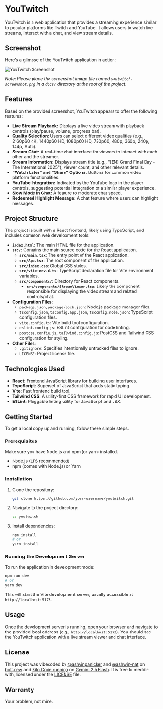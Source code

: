 # YouTwitch

YouTwitch is a web application that provides a streaming experience similar to popular platforms like Twitch and YouTube. It allows users to watch live streams, interact with a chat, and view stream details.

## Screenshot

Here's a glimpse of the YouTwitch application in action:

![YouTwitch Screenshot](/youtwitch-screenshot.png)

_Note: Please place the screenshot image file named `youtwitch-screenshot.png` in a `docs/` directory at the root of the project._

## Features

Based on the provided screenshot, YouTwitch appears to offer the following features:

*   **Live Stream Playback:** Displays a live video stream with playback controls (play/pause, volume, progress bar).
*   **Quality Selection:** Users can select different video qualities (e.g., 2160p60 4K, 1440p60 HD, 1080p60 HD, 720p60, 480p, 360p, 240p, 144p, Auto).
*   **Stream Chat:** A real-time chat interface for viewers to interact with each other and the streamer.
*   **Stream Information:** Displays stream title (e.g., "[EN] Grand Final Day - The International 2025"), viewer count, and other relevant details.
*   **"Watch Later" and "Share" Options:** Buttons for common video platform functionalities.
*   **YouTube Integration:** Indicated by the YouTube logo in the player controls, suggesting potential integration or a similar player experience.
*   **Slow Mode in Chat:** A feature to moderate chat speed.
*   **Redeemed Highlight Message:** A chat feature where users can highlight messages.

## Project Structure

The project is built with a React frontend, likely using TypeScript, and includes common web development tools:

*   **`index.html`**: The main HTML file for the application.
*   **`src/`**: Contains the main source code for the React application.
    *   **`src/main.tsx`**: The entry point of the React application.
    *   **`src/App.tsx`**: The root component of the application.
    *   **`src/index.css`**: Global CSS styles.
    *   **`src/vite-env.d.ts`**: TypeScript declaration file for Vite environment variables.
    *   **`src/components/`**: Directory for React components.
        *   **`src/components/StreamViewer.tsx`**: Likely the component responsible for displaying the video stream and related controls/chat.
*   **Configuration Files**:
    *   `package.json`, `package-lock.json`: Node.js package manager files.
    *   `tsconfig.json`, `tsconfig.app.json`, `tsconfig.node.json`: TypeScript configuration files.
    *   `vite.config.ts`: Vite build tool configuration.
    *   `eslint.config.js`: ESLint configuration for code linting.
    *   `postcss.config.js`, `tailwind.config.js`: PostCSS and Tailwind CSS configuration for styling.
*   **Other Files**:
    *   `.gitignore`: Specifies intentionally untracked files to ignore.
    *   `LICENSE`: Project license file.

## Technologies Used

*   **React**: Frontend JavaScript library for building user interfaces.
*   **TypeScript**: Superset of JavaScript that adds static typing.
*   **Vite**: Fast frontend build tool.
*   **Tailwind CSS**: A utility-first CSS framework for rapid UI development.
*   **ESLint**: Pluggable linting utility for JavaScript and JSX.

## Getting Started

To get a local copy up and running, follow these simple steps.

### Prerequisites

Make sure you have Node.js and npm (or yarn) installed.

*   Node.js (LTS recommended)
*   npm (comes with Node.js) or Yarn

### Installation

1.  Clone the repository:
    ```bash
    git clone https://github.com/your-username/youtwitch.git
    ```
2.  Navigate to the project directory:
    ```bash
    cd youtwitch
    ```
3.  Install dependencies:
    ```bash
    npm install
    # or
    yarn install
    ```

### Running the Development Server

To run the application in development mode:

```bash
npm run dev
# or
yarn dev
```

This will start the Vite development server, usually accessible at `http://localhost:5173`.

## Usage

Once the development server is running, open your browser and navigate to the provided local address (e.g., `http://localhost:5173`). You should see the YouTwitch application with a live stream viewer and chat interface.

## License

This project was vibecoded by [@ashvinpanicker](https://github.com/ashvinpanicker/) and [@ashwin-nat](https://github.com/ashwin-nat) on [bolt.new](https://bolt.new/) and [Kilo Code running](https://kilocode.ai/) on [Gemini 2.5 Flash](https://gemini.google.com/). It is free to meddle with, licensed under the [LICENSE](LICENSE) file.

## Warranty 

Your problem, not mine.